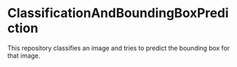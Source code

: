 # ClassificationAndBoundingBoxPrediction
This repository classifies an image and tries to predict the bounding box for that image.
